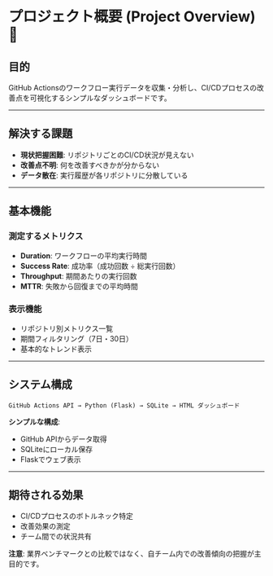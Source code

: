 # プロジェクト概要 (Project Overview) 🚀

## 目的

GitHub Actionsのワークフロー実行データを収集・分析し、CI/CDプロセスの改善点を可視化するシンプルなダッシュボードです。

---

## 解決する課題

- **現状把握困難**: リポジトリごとのCI/CD状況が見えない
- **改善点不明**: 何を改善すべきかが分からない
- **データ散在**: 実行履歴が各リポジトリに分散している

---

## 基本機能

### 測定するメトリクス
- **Duration**: ワークフローの平均実行時間
- **Success Rate**: 成功率（成功回数 ÷ 総実行回数）
- **Throughput**: 期間あたりの実行回数
- **MTTR**: 失敗から回復までの平均時間

### 表示機能
- リポジトリ別メトリクス一覧
- 期間フィルタリング（7日・30日）
- 基本的なトレンド表示

---

## システム構成

```
GitHub Actions API → Python (Flask) → SQLite → HTML ダッシュボード
```

**シンプルな構成**:
- GitHub APIからデータ取得
- SQLiteにローカル保存
- Flaskでウェブ表示

---

## 期待される効果

- CI/CDプロセスのボトルネック特定
- 改善効果の測定
- チーム間での状況共有

**注意**: 業界ベンチマークとの比較ではなく、自チーム内での改善傾向の把握が主目的です。
